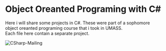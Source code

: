 # Object Oreanted Programing with C# 
Here i will share some projects in C#. These were part of a sophomore object oreanted programing course that i took in UMASS.\
Each file here contain a separate project.

![CSharp-Mailing](https://user-images.githubusercontent.com/66625688/84724576-86b0bf80-af56-11ea-96ff-28dd2e1cc3d5.png)
